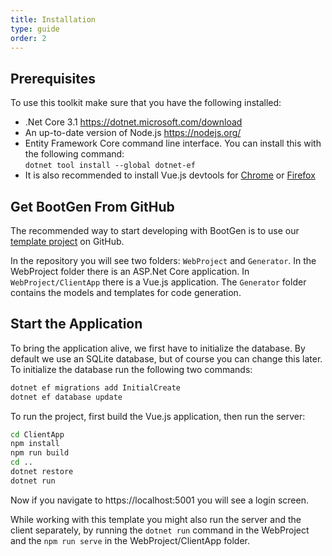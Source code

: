 ```yaml
---
title: Installation
type: guide
order: 2
---
```

## Prerequisites

To use this toolkit make sure that you have the following installed:
 * .Net Core 3.1 https://dotnet.microsoft.com/download
 * An up-to-date version of Node.js https://nodejs.org/
 * Entity Framework Core command line interface. You can install this with the following command: <br>
   `dotnet tool install --global dotnet-ef`
 * It is also recommended to install Vue.js devtools for [Chrome](https://chrome.google.com/webstore/detail/vuejs-devtools/nhdogjmejiglipccpnnnanhbledajbpd?hl=en) or [Firefox](https://addons.mozilla.org/en-US/firefox/addon/vue-js-devtools/)

## Get BootGen From GitHub

The recommended way to start developing with BootGen is to use our [template project](https://github.com/BootGen/BootGenVue) on GitHub.

In the repository you will see two folders: `WebProject` and `Generator`. In the WebProject folder there is an ASP.Net Core application. In `WebProject/ClientApp` there is a Vue.js application. The `Generator` folder contains the models and templates for code generation. 

## Start the Application

To bring the application alive, we first have to initialize the database. By default we use an SQLite database, but of course you can change this later. To initialize the database run the following two commands:

```sh
dotnet ef migrations add InitialCreate
dotnet ef database update
```

To run the project, first build the Vue.js application, then run the server:
```sh
cd ClientApp
npm install
npm run build
cd ..
dotnet restore
dotnet run
```

Now if you navigate to https://localhost:5001 you will see a login screen.

While working with this template you might also run the server and the client separately, by running the `dotnet run` command in the WebProject and the `npm run serve` in the WebProject/ClientApp folder.
